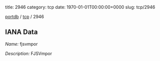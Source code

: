 title: 2946
category: tcp
date: 1970-01-01T00:00:00+0000
slug: tcp/2946

[portdb](/) / [tcp](/category/tcp.html) / 2946


## IANA Data

_Name:_ fjsvmpor

_Description:_ FJSVmpor

